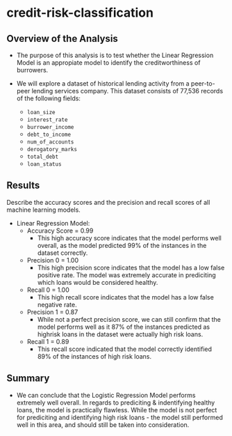 # credit-risk-classification

## Overview of the Analysis

- The purpose of this analysis is to test whether the Linear Regression Model is an appropiate model to identify the creditworthiness of burrowers.

- We will explore a dataset of historical lending activity from a peer-to-peer lending services company. This dataset consists of 77,536 records of the following fields:
    - `loan_size`
    - `interest_rate`
    - `burrower_income`
    - `debt_to_income`
    - `num_of_accounts`
    - `derogatory_marks`
    - `total_debt`
    - `loan_status`

## Results
 Describe the accuracy scores and the precision and recall scores of all machine learning models.

- Linear Regression Model:
    - Accuracy Score = 0.99
        - This high accuracy score indicates that the model performs well overall, as the model predicted 99% of the instances in the dataset correctly.
    - Precision 0 = 1.00
        - This high precision score indicates that the model has a low false positive rate. The model was extremely accurate in prediciting which loans would be considered healthy.
    - Recall 0 = 1.00
        - This high recall score indicates that the model has a low false negative rate.
    - Precision 1 = 0.87
        - While not a perfect precision score, we can still confirm that the model performs well as it 87% of the instances predicted as highrisk loans in the dataset were actually high risk loans.
    - Recall 1 = 0.89
        - This recall score indicated that the model correctly identified 89% of the instances of high risk loans.
    

## Summary
- We can conclude that the Logistic Regression Model performs extremely well overall. In regards to prediciting & indentifying healthy loans, the model is practically flawless. While the model is not perfect for prediciting and identifying high risk loans - the model still performed well in this area, and should still be taken into consideration. 
